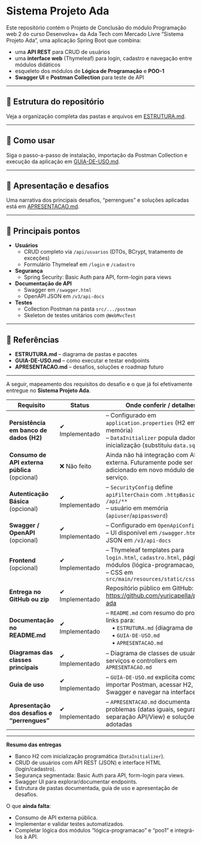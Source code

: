 # Sistema Projeto Ada

Este repositório contém o Projeto de Conclusão do módulo Programação web 2 do curso Desenvolva+ da Ada Tech com Mercado Livre “Sistema Projeto Ada”, uma aplicação Spring Boot que combina:

- uma **API REST** para CRUD de usuários  
- uma **interface web** (Thymeleaf) para login, cadastro e navegação entre módulos didáticos  
- esqueleto dos módulos de **Lógica de Programação** e **POO-1**  
- **Swagger UI** e **Postman Collection** para teste de API  

---

## 📂 Estrutura do repositório

Veja a organização completa das pastas e arquivos em [ESTRUTURA.md](./ESTRUTURA.md).

---

## 🚀 Como usar

Siga o passo-a-passo de instalação, importação da Postman Collection e execução da aplicação em [GUIA-DE-USO.md](./GUIA-DE-USO.md).

---

## 🎤 Apresentação e desafios

Uma narrativa dos principais desafios, “perrengues” e soluções aplicadas está em [APRESENTACAO.md](./apresentacao.md).

---

## 🔑 Principais pontos

- **Usuários**  
  - CRUD completo via `/api/usuarios` (DTOs, BCrypt, tratamento de exceções)  
  - Formulário Thymeleaf em `/login` e `/cadastro`  
- **Segurança**  
  - Spring Security: Basic Auth para API, form-login para views  
- **Documentação de API**  
  - Swagger em `/swagger.html`  
  - OpenAPI JSON em `/v3/api-docs`  
- **Testes**  
  - Collection Postman na pasta `src/.../postman`  
  - Skeleton de testes unitários com `@WebMvcTest`  

---

## 📌 Referências

- **ESTRUTURA.md** – diagrama de pastas e pacotes  
- **GUIA-DE-USO.md** – como executar e testar endpoints  
- **APRESENTACAO.md** – desafios, soluções e roadmap futuro  

---


A seguir, mapeamento dos requisitos do desafio e o que já foi efetivamente entregue no **Sistema Projeto Ada**.

| Requisito                                         | Status        | Onde conferir / detalhes                                                                                                                                     |
|---------------------------------------------------|---------------|--------------------------------------------------------------------------------------------------------------------------------------------------------------|
| **Persistência em banco de dados (H2)**           | ✔ Implementado  | – Configurado em `application.properties` (H2 em memória)<br>– `DataInitializer` popula dados na inicialização (substituiu `data.sql`)                        |
| **Consumo de API externa pública** (opcional)     | ❌ Não feito    | Ainda não há integração com API externa. Futuramente pode ser adicionado em novo módulo de serviço.                                                           |
| **Autenticação Básica** (opcional)                | ✔ Implementado  | – `SecurityConfig` define `apiFilterChain` com `.httpBasic()` para `/api/**`<br>– usuário em memória (`apiuser`/`apipassword`)                                 |
| **Swagger / OpenAPI** (opcional)                  | ✔ Implementado  | – Configurado em `OpenApiConfig`<br>– UI disponível em `/swagger.html` e JSON em `/v3/api-docs`                                                              |
| **Frontend** (opcional)                           | ✔ Implementado  | – Thymeleaf templates para `login.html`, `cadastro.html`, páginas de módulos (lógica-programacao, poo1)<br>– CSS em `src/main/resources/static/css`           |
| **Entrega no GitHub ou zip**                      | ✔ Implementado  | Repositório público em GitHub: https://github.com/yuricapella/projeto-ada                                                                                   |
| **Documentação no README.md**                     | ✔ Implementado  | – `README.md` com resumo do projeto e links para:<br> • `ESTRUTURA.md` (diagrama de pastas)<br> • `GUIA-DE-USO.md`<br> • `APRESENTACAO.md`                     |
| **Diagramas das classes principais**              | ✔ Implementado  | – Diagrama de classes de usuário, serviços e controllers em `APRESENTACAO.md`                                                                                 |
| **Guia de uso**                                   | ✔ Implementado  | – `GUIA-DE-USO.md` explicita como importar Postman, acessar H2, usar Swagger e navegar na interface web                                                       |
| **Apresentação dos desafios e “perrengues”**      | ✔ Implementado  | – `APRESENTACAO.md` documenta problemas (datas iguais, segurança, separação API/View) e soluções adotadas                                                     |

---

**Resumo das entregas**  
- Banco H2 com inicialização programática (`DataInitializer`).  
- CRUD de usuários com API REST (JSON) e interface HTML (login/cadastro).  
- Segurança segmentada: Basic Auth para API, form-login para views.  
- Swagger UI para explorar/documentar endpoints.  
- Estrutura de pastas documentada, guia de uso e apresentação de desafios.  

O que **ainda falta**:  
- Consumo de API externa pública.  
- Implementar e validar testes automatizados.  
- Completar lógica dos módulos “lógica-programacao” e “poo1” e integrá-los à API.
